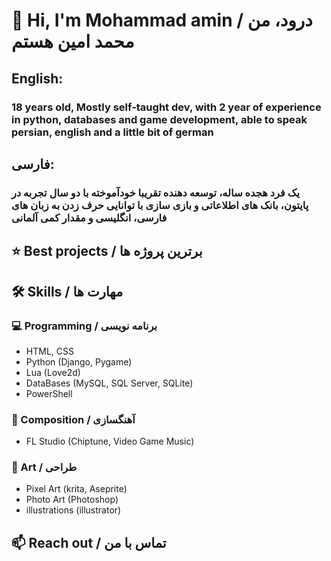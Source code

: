 # 👋 Hi, I'm Mohammad amin / درود، من محمد امین هستم

## English: 
### 18 years old, Mostly self-taught dev, with 2 year of experience in python, databases and game development, able to speak persian, english and a little bit of german
## فارسی:
### یک فرد هجده ساله، توسعه دهنده تقریبا خودآموخته با دو سال تجربه در پایتون، بانک های اطلاعاتی و بازی سازی با توانایی حرف زدن به زبان های فارسی، انگلیسی و مقدار کمی آلمانی
## ⭐ Best projects / برترین پروژه ها
## 🛠 Skills / مهارت ها
### 💻 Programming / برنامه نویسی
- HTML, CSS
- Python (Django, Pygame)
- Lua (Love2d)
- DataBases (MySQL, SQL Server, SQLite)
- PowerShell
### 🎵 Composition / آهنگسازی
- FL Studio (Chiptune, Video Game Music)
### 🎨 Art / طراحی
- Pixel Art (krita, Aseprite)
- Photo Art (Photoshop)
- illustrations (illustrator)
## 📫 Reach out / تماس با من

<!--
**MohammadAminKariman/MohammadAminKariman** is a ✨ _special_ ✨ repository because its `README.md` (this file) appears on your GitHub profile.

Here are some ideas to get you started:

- 🔭 I’m currently working on ...
- 🌱 I’m currently learning ...
- 👯 I’m looking to collaborate on ...
- 🤔 I’m looking for help with ...
- 💬 Ask me about ...
- 📫 How to reach me: ...
- 😄 Pronouns: ...
- ⚡ Fun fact: ...
-->
